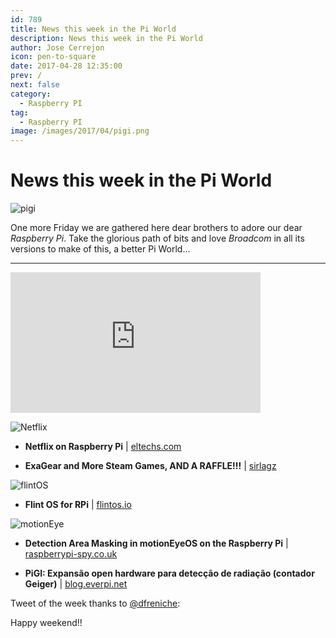 ```yaml
---
id: 789
title: News this week in the Pi World
description: News this week in the Pi World
author: Jose Cerrejon
icon: pen-to-square
date: 2017-04-28 12:35:00
prev: /
next: false
category:
  - Raspberry PI
tag:
  - Raspberry PI
image: /images/2017/04/pigi.png
---
```


# News this week in the Pi World

![pigi](/images/2017/04/pigi.png)

One more Friday we are gathered here dear brothers to adore our dear *Raspberry Pi*. Take the glorious path of bits and love *Broadcom* in all its versions to make of this, a better Pi World...

- - -
<iframe width="400" height="225" src="https://www.youtube.com/embed/cQC2TvR6uiU?rel=0" frameborder="0" allowfullscreen></iframe>

![Netflix](/images/2017/04/netflixPi.jpg)

* **Netflix on Raspberry Pi** | [eltechs.com](https://eltechs.com/netflix-raspberry-pi/?utm_source=twitter&utm_medium=netflix-raspberry-pi&utm_campaign=organic)

* **ExaGear and More Steam Games, AND A RAFFLE!!!** | [sirlagz](http://sirlagz.net/2017/04/25/exagear-and-more-steam-games-and-a-raffle/)

![flintOS](/images/2017/04/flintOS.png)

* **Flint OS for RPi** | [flintos.io](https://flintos.io/download/flint-os-rpi-v021-beetle/)

![motionEye](/images/2017/04/motionEye.png)

* **Detection Area Masking in motionEyeOS on the Raspberry Pi** | [raspberrypi-spy.co.uk](http://www.raspberrypi-spy.co.uk/2017/04/detection-area-masking-in-motioneyeos-raspberry-pi/)

* **PiGI: Expansão open hardware para detecção de radiação (contador Geiger)** | [blog.everpi.net](http://blog.everpi.net/2017/04/raspberry-pi-expansao-radiacao.html)


Tweet of the week thanks to [@dfreniche](https://twitter.com/dfreniche):




Happy weekend!!